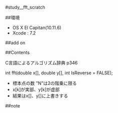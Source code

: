 #study__fft_scratch

##環境
*	OS X El Capitan(10.11.6)
*	Xcode : 7.2

##add on

##Contents

C言語によるアルゴリズム辞典 p346  

int fft(double x[], double y[], int IsReverse = FALSE);  
*	標本点の数 "N"は2の階乗に限る  
*	x[k]が実部、y[k]が虚部  
*	結果はx[]、y[]に上書きする  



##note






